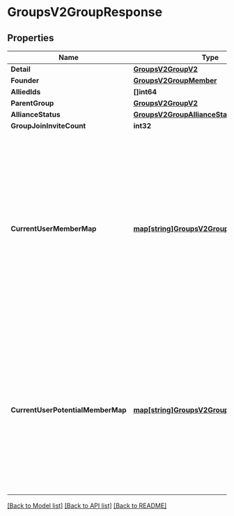 # GroupsV2GroupResponse

## Properties
Name | Type | Description | Notes
------------ | ------------- | ------------- | -------------
**Detail** | [**GroupsV2GroupV2**](GroupsV2.GroupV2.md) |  | [optional] 
**Founder** | [**GroupsV2GroupMember**](GroupsV2.GroupMember.md) |  | [optional] 
**AlliedIds** | **[]int64** |  | [optional] 
**ParentGroup** | [**GroupsV2GroupV2**](GroupsV2.GroupV2.md) |  | [optional] 
**AllianceStatus** | [**GroupsV2GroupAllianceStatus**](GroupsV2.GroupAllianceStatus.md) |  | [optional] 
**GroupJoinInviteCount** | **int32** |  | [optional] 
**CurrentUserMemberMap** | [**map[string]GroupsV2GroupMember**](GroupsV2.GroupMember.md) | This property will be populated if the authenticated user is a member of the group. Note that because of account linking, a user can sometimes be part of a clan more than once. As such, this returns the highest member type available. | [optional] 
**CurrentUserPotentialMemberMap** | [**map[string]GroupsV2GroupPotentialMember**](GroupsV2.GroupPotentialMember.md) | This property will be populated if the authenticated user is an applicant or has an outstanding invitation to join. Note that because of account linking, a user can sometimes be part of a clan more than once. | [optional] 

[[Back to Model list]](../README.md#documentation-for-models) [[Back to API list]](../README.md#documentation-for-api-endpoints) [[Back to README]](../README.md)


